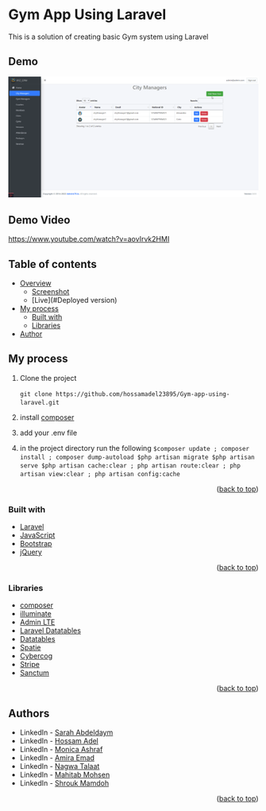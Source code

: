 # Gym App Using Laravel

This is a solution of creating basic Gym system using Laravel

## Demo

![screen-gif](./Documentation/Demo_Gif.gif)

## Demo Video

https://www.youtube.com/watch?v=aovIrvk2HMI

## Table of contents

-   [Overview](#overview)
    -   [Screenshot](#screenshot)
    -   [Live](#Deployed version)
-   [My process](#my-process)
    -   [Built with](#built-with)
    -   [Libraries](#Libraries)
-   [Author](#authors)

## My process

1. Clone the project

    `git clone https://github.com/hossamadel23895/Gym-app-using-laravel.git`

2. install [composer](https://getcomposer.org/)
3. add your .env file
4. in the project directory run the following
` $composer update ; composer install ; composer dump-autoload $php artisan migrate $php artisan serve $php artisan cache:clear ; php artisan route:clear ; php artisan view:clear ; php artisan config:cache `
 <p align="right">(<a href="#top">back to top</a>)</p>

### Built with

-   [Laravel](https://laravel.com/)
-   [JavaScript](https://www.javascript.com/)
-   [Bootstrap](https://getbootstrap.com/)
-   [jQuery](https://jquery.com/)

<p align="right">(<a href="#top">back to top</a>)</p>

### Libraries

-   [composer](https://getcomposer.org/)
-   [illuminate](https://packagist.org/packages/illuminate/database)
-   [Admin LTE](https://adminlte.io/)
-   [Laravel Datatables](https://github.com/yajra/laravel-datatables)
-   [Datatables](https://datatables.net/)
-   [Spatie](https://github.com/spatie/laravel-permission)
-   [Cybercog](https://github.com/cybercog/laravel-ban)
-   [Stripe](https://stripe.com/docs/payments)
-   [Sanctum](https://laravel.com/docs/master/sanctum)

<p align="right">(<a href="#top">back to top</a>)</p>

## Authors

-   LinkedIn - [Sarah Abdeldaym](https://www.linkedin.com/in/sarah-abd-eldaym-594368183/)
-   LinkedIn - [Hossam Adel](https://www.linkedin.com/in/hossamadel23895/)
-   LinkedIn - [Monica Ashraf](https://www.linkedin.com/in/monica-ashraf-1b035816a/)
-   LinkedIn - [Amira Emad](https://www.linkedin.com/in/amira-emad-161989213/)
-   LinkedIn - [Nagwa Talaat](https://www.linkedin.com/in/nagwatalaat/)
-   LinkedIn - [Mahitab Mohsen](https://www.linkedin.com/in/mahitab-mohsen-5446401bb/)
-   LinkedIn - [Shrouk Mamdoh](https://www.linkedin.com/in/shrouk-mamdoh-36510720a/)

<p align="right">(<a href="#top">back to top</a>)</p>
